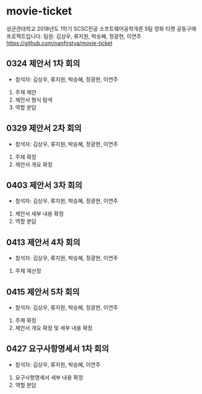 # movie-ticket
성균관대학교 2018년도 1학기 SCSC전공 소프트웨어공학개론 5팀 영화 티켓 공동구매 프로젝트입니다.
팀원: 김상우, 류지원, 박승혜, 정광현, 이연주
https://github.com/nanfirstya/movie-ticket
## 0324 제안서 1차 회의
- 참석자: 김상우, 류지원, 박승혜, 정광현, 이연주
1. 주제 제안
2. 제안서 형식 탐색
3. 역할 분담

## 0329 제안서 2차 회의
- 참석자: 김상우, 류지원, 박승혜, 정광현, 이연주
1. 주제 확정
2. 제안서 개요 확정

## 0403 제안서 3차 회의
- 참석자: 김상우, 류지원, 박승혜, 정광현, 이연주
1. 제안서 세부 내용 확정
2. 역할 분담

## 0413 제안서 4차 회의
- 참석자: 김상우, 류지원, 박승혜, 정광현, 이연주
1. 주제 재선정

## 0415 제안서 5차 회의
- 참석자: 김상우, 류지원, 박승혜, 정광현, 이연주
1. 주제 확정
2. 제안서 개요 확정 및 세부 내용 확정

## 0427 요구사항명세서 1차 회의
- 참석자: 김상우, 류지원, 박승혜, 이연주
1. 요구사항명세서 세부 내용 확정
2. 역할 분담

